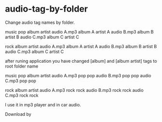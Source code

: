# audio-tag-by-folder
Change audio tag names by folder.

music
  pop                                            album              artist
    audio A.mp3                                    album A            artist A
    audio B.mp3                                    album B            artist B
    audio C.mp3                                    album C            artist C
  
  rock                                            album              artist
    audio A.mp3                                    album A            artist A
    audio B.mp3                                    album B            artist B
    audio C.mp3                                    album C            artist C
    

after runing application you have changed [album] and [album artist] tags to root folder name

music
  pop                                            album              artist
    audio A.mp3                                    pop                pop
    audio B.mp3                                    pop                pop
    audio C.mp3                                    pop                pop
  
rock                                            album               artist
    audio A.mp3                                    rock               rock
    audio B.mp3                                    rock               rock
    audio C.mp3                                    rock               rock

I use it in mp3 player and in car audio.

Download by 
